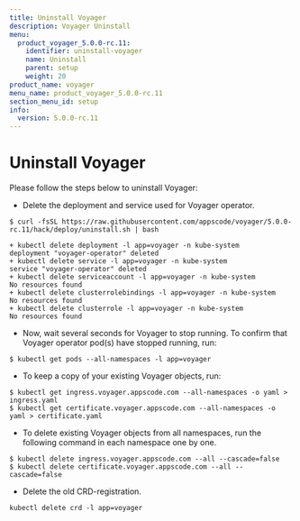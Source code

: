 ```yaml
---
title: Uninstall Voyager
description: Voyager Uninstall
menu:
  product_voyager_5.0.0-rc.11:
    identifier: uninstall-voyager
    name: Uninstall
    parent: setup
    weight: 20
product_name: voyager
menu_name: product_voyager_5.0.0-rc.11
section_menu_id: setup
info:
  version: 5.0.0-rc.11
---
```


# Uninstall Voyager

Please follow the steps below to uninstall Voyager:

- Delete the deployment and service used for Voyager operator.

```console
$ curl -fsSL https://raw.githubusercontent.com/appscode/voyager/5.0.0-rc.11/hack/deploy/uninstall.sh | bash

+ kubectl delete deployment -l app=voyager -n kube-system
deployment "voyager-operator" deleted
+ kubectl delete service -l app=voyager -n kube-system
service "voyager-operator" deleted
+ kubectl delete serviceaccount -l app=voyager -n kube-system
No resources found
+ kubectl delete clusterrolebindings -l app=voyager -n kube-system
No resources found
+ kubectl delete clusterrole -l app=voyager -n kube-system
No resources found
```

- Now, wait several seconds for Voyager to stop running. To confirm that Voyager operator pod(s) have stopped running, run:

```console
$ kubectl get pods --all-namespaces -l app=voyager
```

- To keep a copy of your existing Voyager objects, run:

```console
$ kubectl get ingress.voyager.appscode.com --all-namespaces -o yaml > ingress.yaml
$ kubectl get certificate.voyager.appscode.com --all-namespaces -o yaml > certificate.yaml
```

- To delete existing Voyager objects from all namespaces, run the following command in each namespace one by one.

```console
$ kubectl delete ingress.voyager.appscode.com --all --cascade=false
$ kubectl delete certificate.voyager.appscode.com --all --cascade=false
```

- Delete the old CRD-registration.

```console
kubectl delete crd -l app=voyager
```
